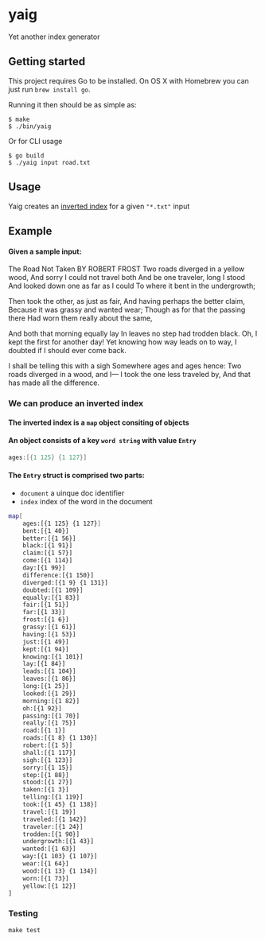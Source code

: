 # yaig

Yet another index generator

## Getting started

This project requires Go to be installed. On OS X with Homebrew you can just run `brew install go`.

Running it then should be as simple as:

```console
$ make
$ ./bin/yaig
```

Or for CLI usage

```console
$ go build
$ ./yaig input road.txt
```

## Usage

Yaig creates an [inverted index](https://xlinux.nist.gov/dads/HTML/invertedIndex.html) for a given `"*.txt"` input

## Example

#### Given a sample input:
The Road Not Taken
BY ROBERT FROST
Two roads diverged in a yellow wood,
And sorry I could not travel both
And be one traveler, long I stood
And looked down one as far as I could
To where it bent in the undergrowth;

Then took the other, as just as fair,
And having perhaps the better claim,
Because it was grassy and wanted wear;
Though as for that the passing there
Had worn them really about the same,

And both that morning equally lay
In leaves no step had trodden black.
Oh, I kept the first for another day!
Yet knowing how way leads on to way,
I doubted if I should ever come back.

I shall be telling this with a sigh
Somewhere ages and ages hence:
Two roads diverged in a wood, and I—
I took the one less traveled by,
And that has made all the difference.

### We can produce an inverted index

#### The inverted index is a `map` object consiting of objects

#### An object consists of a key `word string` with value `Entry`
```go
ages:[{1 125} {1 127}]
```

#### The `Entry` struct is comprised two parts:
-	`document` a uinque doc identifier
-	`index` index of the word in the document

```bash
map[
    ages:[{1 125} {1 127}]
    bent:[{1 40}] 
    better:[{1 56}]
    black:[{1 91}]
    claim:[{1 57}]
    come:[{1 114}]
    day:[{1 99}]
    difference:[{1 150}]
    diverged:[{1 9} {1 131}]
    doubted:[{1 109}]
    equally:[{1 83}]
    fair:[{1 51}]
    far:[{1 33}]
    frost:[{1 6}]
    grassy:[{1 61}]
    having:[{1 53}]
    just:[{1 49}]
    kept:[{1 94}]
    knowing:[{1 101}]
    lay:[{1 84}]
    leads:[{1 104}]
    leaves:[{1 86}]
    long:[{1 25}]
    looked:[{1 29}]
    morning:[{1 82}]
    oh:[{1 92}]
    passing:[{1 70}]
    really:[{1 75}]
    road:[{1 1}]
    roads:[{1 8} {1 130}]
    robert:[{1 5}]
    shall:[{1 117}]
    sigh:[{1 123}]
    sorry:[{1 15}]
    step:[{1 88}]
    stood:[{1 27}]
    taken:[{1 3}]
    telling:[{1 119}]
    took:[{1 45} {1 138}]
    travel:[{1 19}]
    traveled:[{1 142}]
    traveler:[{1 24}]
    trodden:[{1 90}]
    undergrowth:[{1 43}]
    wanted:[{1 63}]
    way:[{1 103} {1 107}]
    wear:[{1 64}]
    wood:[{1 13} {1 134}]
    worn:[{1 73}]
    yellow:[{1 12}]
]
```

### Testing

``make test``
